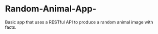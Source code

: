 # Random-Animal-App-
Basic app that uses a RESTful API to produce a random animal image with facts.
